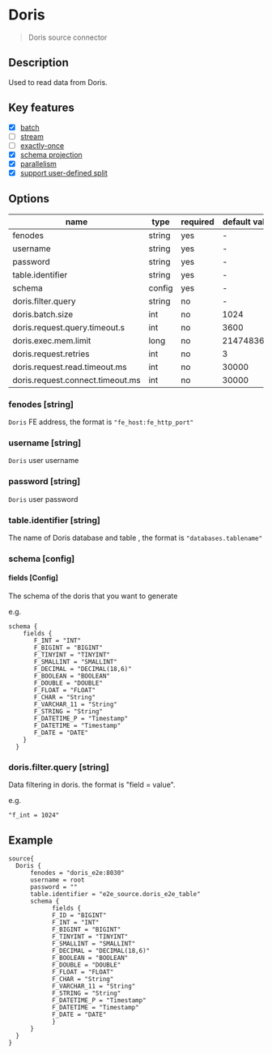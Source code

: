 # Doris

> Doris source connector

## Description

Used to read data from Doris.

## Key features

- [x] [batch](../../concept/connector-v2-features.md)
- [ ] [stream](../../concept/connector-v2-features.md)
- [ ] [exactly-once](../../concept/connector-v2-features.md)
- [x] [schema projection](../../concept/connector-v2-features.md)
- [x] [parallelism](../../concept/connector-v2-features.md)
- [x] [support user-defined split](../../concept/connector-v2-features.md)

## Options

|               name               |  type  | required | default value |
|----------------------------------|--------|----------|---------------|
| fenodes                          | string | yes      | -             |
| username                         | string | yes      | -             |
| password                         | string | yes      | -             |
| table.identifier                 | string | yes      | -             |
| schema                           | config | yes      | -             |
| doris.filter.query               | string | no       | -             |
| doris.batch.size                 | int    | no       | 1024          |
| doris.request.query.timeout.s    | int    | no       | 3600          |
| doris.exec.mem.limit             | long   | no       | 2147483648    |
| doris.request.retries            | int    | no       | 3             |
| doris.request.read.timeout.ms    | int    | no       | 30000         |
| doris.request.connect.timeout.ms | int    | no       | 30000         |

### fenodes [string]

`Doris` FE address, the format is `"fe_host:fe_http_port"`

### username [string]

`Doris` user username

### password [string]

`Doris` user password

### table.identifier [string]

The name of Doris database and table , the format is `"databases.tablename"`

### schema [config]

#### fields [Config]

The schema of the doris that you want to generate

e.g.

```
schema {
    fields {
       F_INT = "INT"
       F_BIGINT = "BIGINT"
       F_TINYINT = "TINYINT"
       F_SMALLINT = "SMALLINT"
       F_DECIMAL = "DECIMAL(18,6)"
       F_BOOLEAN = "BOOLEAN"
       F_DOUBLE = "DOUBLE"
       F_FLOAT = "FLOAT"
       F_CHAR = "String"
       F_VARCHAR_11 = "String"
       F_STRING = "String"
       F_DATETIME_P = "Timestamp"
       F_DATETIME = "Timestamp"
       F_DATE = "DATE" 
    }
  }
```

### doris.filter.query [string]

Data filtering in doris. the format is "field = value".

e.g.

```
"f_int = 1024"
```

## Example

```
source{
  Doris {
      fenodes = "doris_e2e:8030"
      username = root
      password = ""
      table.identifier = "e2e_source.doris_e2e_table"
      schema {
            fields {
            F_ID = "BIGINT"
            F_INT = "INT"
            F_BIGINT = "BIGINT"
            F_TINYINT = "TINYINT"
            F_SMALLINT = "SMALLINT"
            F_DECIMAL = "DECIMAL(18,6)"
            F_BOOLEAN = "BOOLEAN"
            F_DOUBLE = "DOUBLE"
            F_FLOAT = "FLOAT"
            F_CHAR = "String"
            F_VARCHAR_11 = "String"
            F_STRING = "String"
            F_DATETIME_P = "Timestamp"
            F_DATETIME = "Timestamp"
            F_DATE = "DATE"
            }
      }
  }
}
```

